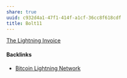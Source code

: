 ```yaml
---
share: true
uuid: c932d4a1-47f1-414f-a1cf-36cc8f618cdf
title: Bolt11
---
```

[The Lightning Invoice](https://www.bolt11.org/)

#### Backlinks

* [Bitcoin Lightning Network](/75afb5eb-509b-4f13-8c36-39e20b9153f6)
